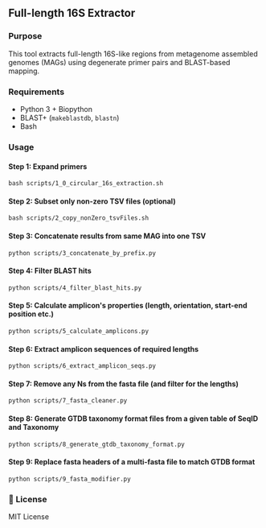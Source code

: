 ## Full-length 16S Extractor

### Purpose

This tool extracts full-length 16S-like regions from metagenome assembled genomes (MAGs) using degenerate primer pairs and BLAST-based mapping.

### Requirements

- Python 3 + Biopython
- BLAST+ (`makeblastdb`, `blastn`)
- Bash

### Usage

#### Step 1: Expand primers
`bash scripts/1_0_circular_16s_extraction.sh`

#### Step 2: Subset only non-zero TSV files (optional)
`bash scripts/2_copy_nonZero_tsvFiles.sh`

#### Step 3: Concatenate results from same MAG into one TSV
`python scripts/3_concatenate_by_prefix.py`

#### Step 4: Filter BLAST hits
`python scripts/4_filter_blast_hits.py`

#### Step 5: Calculate amplicon's properties (length, orientation, start-end position etc.)
`python scripts/5_calculate_amplicons.py`

#### Step 6: Extract amplicon sequences of required lengths
`python scripts/6_extract_amplicon_seqs.py`

#### Step 7: Remove any Ns from the fasta file (and filter for the lengths)
`python scripts/7_fasta_cleaner.py`

#### Step 8: Generate GTDB taxonomy format files from a given table of SeqID and Taxonomy
`python scripts/8_generate_gtdb_taxonomy_format.py`

#### Step 9: Replace fasta headers of a multi-fasta file to match GTDB format
`python scripts/9_fasta_modifier.py`


### 📜 License

MIT License